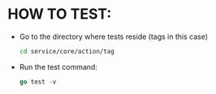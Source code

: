 # HOW TO TEST:
- Go to the directory where tests reside (tags in this case)
  ```bash
  cd service/core/action/tag
  ```
- Run the test command:
  ```go
  go test -v
  ```
